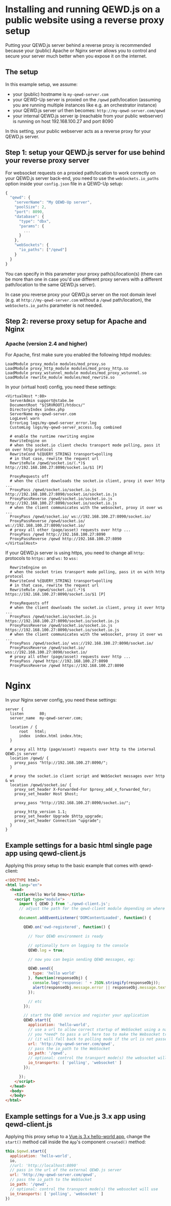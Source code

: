 # Installing and running QEWD.js on a public website using a reverse proxy setup

Putting your QEWD.js server behind a reverse proxy is recommended because your (public) Apache or Nginx server allows you to control and secure your server much better when you expose it on the internet.

## The setup

In this example setup, we assume:
- your (public) hostname is `my-qewd-server.com`
- your QEWD-Up server is proxied on the `/qewd` path/location (assuming you are running multiple instances like e.g. an orchestrator instance)
- your QEWD.js server url then becomes: `http://my-qewd-server.com/qewd`
- your internal QEWD.js server ip (reachable from your public webserver) is running on host 192.168.100.27 and port 8090

In this setting, your public webserver acts as a reverse proxy for your QEWD.js server.

## Step 1: setup your QEWD.js server for use behind your reverse proxy server

For websocket requests on a proxied path/location to work correctly on your QEWD.js server back-end, you need to use the `webSockets.io_paths` option inside your `config.json` file in a QEWD-Up setup:

```javascript
{
  "qewd": {
    "serverName": "My QEWD-Up server",
    "poolSize": 2,
    "port": 8090,
    "database": {
      "type": "dbx",
      "params": {
        ...
      }
    },
    "webSockets": {
      "io_paths": ["/qewd"]
    }
  }
}
```
You can specify in this parameter your proxy path(s)/location(s) (there can be more than one in case you'd use different proxy servers with a different path/location to the same QEWD.js server).

In case you reverse proxy your QEWD.js server on the root domain level (e.g. at `http://my-qewd-server.com` without a `/qewd` path/location), the `webSockets.io_paths` parameter is not needed.

## Step 2: reverse proxy setup for Apache and Nginx

### Apache (version 2.4 and higher)

For Apache, first make sure you enabled the following httpd modules:
```
LoadModule proxy_module modules/mod_proxy.so
LoadModule proxy_http_module modules/mod_proxy_http.so
LoadModule proxy_wstunnel_module modules/mod_proxy_wstunnel.so
LoadModule rewrite_module modules/mod_rewrite.so
```

In your (virtual host) config, you need these settings:
```
<VirtualHost *:80>
  ServerAdmin support@stabe.be
  DocumentRoot "${SRVROOT}/htdocs/"
  DirectoryIndex index.php
  ServerName my-qewd-server.com
  LogLevel warn
  ErrorLog logs/my-qewd-server_error.log
  CustomLog logs/my-qewd-server_access.log combined
	
  # enable the runtime rewriting engine
  RewriteEngine on
  # when the socket.io client checks transport mode polling, pass it on over http protocol
  RewriteCond %{QUERY_STRING} transport=polling
  # in that case, rewrite the request url
  RewriteRule /qewd/socket.io/(.*)$ http://192.168.100.27:8090/socket.io/$1 [P]
  
  ProxyRequests off
  # when the client downloads the socket.io client, proxy it over http ...
  ProxyPass /qewd/socket.io/socket.io.js http://192.168.100.27:8090/socket.io/socket.io.js
  ProxyPassReverse /qewd/socket.io/socket.io.js http://192.168.100.27:8090/socket.io/socket.io.js
  # when the client communicates with the websocket, proxy it over ws ...
  ProxyPass /qewd/socket.io/ ws://192.168.100.27:8090/socket.io/
  ProxyPassReverse /qewd/socket.io/ ws://192.168.100.27:8090/socket.io/
  # proxy all other (page/asset) requests over http ...
  ProxyPass /qewd http://192.168.100.27:8090
  ProxyPassReverse /qewd http://192.168.100.27:8090
</VirtualHost>
```
If your QEWD.js server is using https, you need to change all `http:` protocols to `https:` and `ws:` to `wss:`
```
  RewriteEngine on
  # when the socket tries transport mode polling, pass it on with http protocol
  RewriteCond %{QUERY_STRING} transport=polling
  # in that case, rewrite the request url
  RewriteRule /qewd/socket.io/(.*)$ https://192.168.100.27:8090/socket.io/$1 [P]
  
  ProxyRequests off
  # when the client downloads the socket.io client, proxy it over http ...
  ProxyPass /qewd/socket.io/socket.io.js https://192.168.100.27:8090/socket.io/socket.io.js
  ProxyPassReverse /qewd/socket.io/socket.io.js https://192.168.100.27:8090/socket.io/socket.io.js
  # when the client communicates with the websocket, proxy it over ws ...
  ProxyPass /qewd/socket.io/ wss://192.168.100.27:8090/socket.io/
  ProxyPassReverse /qewd/socket.io/ wss://192.168.100.27:8090/socket.io/
  # proxy all other (page/asset) requests over http ...
  ProxyPass /qewd https://192.168.100.27:8090
  ProxyPassReverse /qewd https://192.168.100.27:8090
```
# Nginx

In your Nginx server config, you need these settings:
```
server {
  listen       80;
  server_name  my-qewd-server.com;

  location / {
      root   html;
      index  index.html index.htm;
  }

  # proxy all http (page/asset) requests over http to the internal QEWD.js server
  location /qewd/ {
    proxy_pass "http://192.168.100.27:8090/";
  }

  # proxy the socket.io client script and WebSocket messages over http & ws
  location /qewd/socket.io/ {
    proxy_set_header X-Forwarded-For $proxy_add_x_forwarded_for;
    proxy_set_header Host $host;

    proxy_pass "http://192.168.100.27:8090/socket.io/";

    proxy_http_version 1.1;
    proxy_set_header Upgrade $http_upgrade;
    proxy_set_header Connection "upgrade";
  }
}
```
## Example settings for a basic html single page app using qewd-client.js

Applying this proxy setup to the basic example that comes with qewd-client:
```html
<!DOCTYPE html>
<html lang="en">
  <head>
    <title>Hello World Demo</title>
    <script type="module">
      import { QEWD } from './qewd-client.js';
      // adjust the path for the qewd-client module depending on where you've saved it

      document.addEventListener('DOMContentLoaded', function() {

        QEWD.on('ewd-registered', function() {

          // Your QEWD environment is ready

          // optionally turn on logging to the console
          QEWD.log = true;

          // now you can begin sending QEWD messages, eg:

          QEWD.send({
            type: 'hello world'
          }, function(responseObj) {
            console.log('response: ' + JSON.stringify(responseObj));
            alert(responseObj.message.error || responseObj.message.text);
          });

          // etc
        });

        // start the QEWD service and register your application
        QEWD.start({
          application: 'hello-world',
          // use a url to allow correct startup of WebSocket using a namespace /qewd
          // you *need* to pass a url here too to make the Websocket transport=websocket mode work 
          // (it will fall back to polling mode if the url is not passed in)
          url: 'http://my-qewd-server.com/qewd',
          // pass the io_path to the WebSocket
          io_path: '/qewd',
          // optional: control the transport mode(s) the websocket will use
          io_transports: [ 'polling', 'websocket' ]
        });

      });      
    </script>
  </head>
  <body>
  </body>
</html>
```
## Example settings for a Vue.js 3.x app using qewd-client.js

Applying this proxy setup to a [Vue.js 3.x hello-world app](https://github.com/wdbacker/vue3-qewd-hello-world), change the `start()` method call inside the `App`'s component `created()` method:
```javascript
this.$qewd.start({
  application: 'hello-world',
  io,
  //url: 'http://localhost:8090'
  // pass in the url of the external QEWD.js server
  url: 'http://my-qewd-server.com/qewd',
  // pass the io_path to the WebSocket
  io_path: '/qewd',
  // optional: control the transport mode(s) the websocket will use
  io_transports: [ 'polling', 'websocket' ]
})
```
